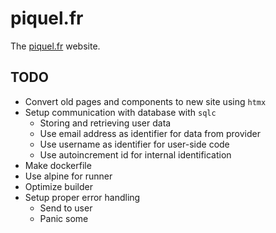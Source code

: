 # piquel.fr

The [piquel.fr](https://piquel.fr) website.

## TODO

- Convert old pages and components to new site using ``htmx``
- Setup communication with database with ``sqlc``
  - Storing and retrieving user data
  - Use email address as identifier for data from provider
  - Use username as identifier for user-side code
  - Use autoincrement id for internal identification
- Make dockerfile
- Use alpine for runner
- Optimize builder
- Setup proper error handling
  - Send to user
  - Panic some
